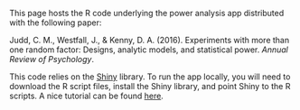This page hosts the R code underlying the power analysis app distributed with the following paper:

Judd, C. M., Westfall, J., & Kenny, D. A. (2016). Experiments with more than one random factor: Designs, analytic models, and statistical power. *Annual Review of Psychology*.

This code relies on the [Shiny](http://shiny.rstudio.com/) library. To run the app locally, you will need to download the R script files, install the Shiny library, and point Shiny to the R scripts. A nice tutorial can be found [here](http://shiny.rstudio.com/tutorial/lesson1/). 